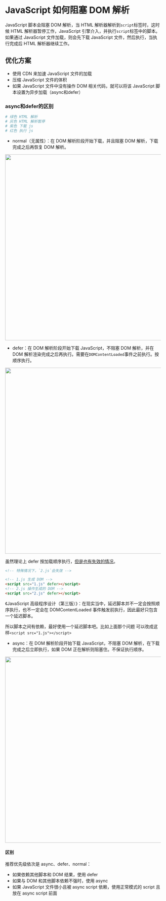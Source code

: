 # JavaScript 如何阻塞 DOM 解析
JavaScript 脚本会阻塞 DOM 解析，当 HTML 解析器解析到`script`标签时，这时候 HTML 解析器暂停工作，JavaScript 引擎介入，并执行`script`标签中的脚本。如果通过 JavaScript 文件加载，则会先下载 JavaScript 文件，然后执行，当执行完成后 HTML 解析器继续工作。

## 优化方案
- 使用 CDN 来加速 JavaScript 文件的加载
- 压缩 JavaScript 文件的体积
- 如果 JavaScript 文件中没有操作 DOM 相关代码，就可以将该 JavaScript 脚本设置为异步加载（async和defer）

### async和defer的区别
```bash
# 绿色 HTML 解析
# 灰色 HTML 解析暂停
# 紫色 下载 js
# 红色 执行 js
```
- normal（无属性）：在 DOM 解析阶段开始下载，并且阻塞 DOM 解析，下载完成之后再恢复 DOM 解析。

<img src="https://gitee.com/CwdyBic/myBlog/raw/master/assets/http/性能优化/script-normal.webp" width="600px" />

- defer：在 DOM 解析阶段开始下载 JavaScript，不阻塞 DOM 解析，并在 DOM 解析渲染完成之后再执行。需要在`DOMContentLoaded`事件之前执行。按顺序执行。

<img src="https://gitee.com/CwdyBic/myBlog/raw/master/assets/http/性能优化/script-defer.webp" width="600px" />

虽然理论上 defer 按加载顺序执行，[但是也有失效的情况](https://segmentfault.com/a/1190000017257370)。
```html
<!-- 特殊情况下，`2.js`会失效 -->

<!-- 1.js 生成 DOM -->
<script src="1.js" defer></script>
<!-- 2.js 操作生成的 DOM -->
<script src="2.js" defer></script>
```
《JavaScript 高级程序设计（第三版）》：在现实当中，延迟脚本并不一定会按照顺序执行，也不一定会在 DOMContentLoaded 事件触发前执行，因此最好只包含一个延迟脚本。

所以脚本之间有依赖，最好使用一个延迟脚本吧。比如上面那个问题 可以改成这样`<script src="1.js"></script>`

- async：在 DOM 解析阶段开始下载 JavaScript，不阻塞 DOM 解析，在下载完成之后立即执行，如果 DOM 正在解析则阻塞住。不保证执行顺序。
  
<img src="https://gitee.com/CwdyBic/myBlog/raw/master/assets/http/性能优化/script-async.webp" width="600px" />

#### 区别
推荐优先级依次是 async、defer、normal：
- 如果依赖其他脚本和 DOM 结果，使用 defer
- 如果与 DOM 和其他脚本依赖不强时，使用 async
- 如果 JavaScript 文件很小且被 async script 依赖，使用正常模式的 script 且放在 async script 前面